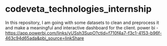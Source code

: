 # codeveta_technologies_internship
In this repository, I am going with some datasets to clean and preprocess it and make a meaningful and interactive dashboard for the client.
power bi - https://app.powerbi.com/links/yUSsh3SupO?ctid=f710f4a7-f3c1-4153-b96f-463c94d65ada&pbi_source=linkShare
